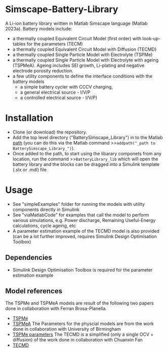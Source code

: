 # Simscape-Battery-Library
A Li-ion battery library written in Matlab Simscape language (Matlab 2023a). Battery models include: 
- a thermally coupled Equivalent Circuit Model (first order) with look-up-tables for the parameters (TECM)
- a thermally coupled Equivalent Circuit Model with Diffusion (TECMD)
- a thermally coupled Single Particle Model with Electrolyte (TSPMe)   
- a thermally coupled Single Particle Model with Electrolyte with ageing (TSPMeA). Ageing includes SEI growth, Li-plating and negative electrode porosity reduction. 
- a few utility components to define the interface conditions with the battery models
    - a simple battery cycler with CCCV charging, 
    - a general electrical source - I/V/P 
    - a controlled electrical source - I/V/P)

# Installation
- Clone (or download) the repository. 
- Add the top level directory ("BatterySimscape_Library") in to the Matlab [path](https://uk.mathworks.com/help/matlab/matlab_env/add-remove-or-reorder-folders-on-the-search-path.html) (you can do this via the Matlab command >>`addpath("_path to BatterySimscape_Library_")`).
- Once added to the path, to start using the libarary componets from any location, run the command >>`BatteryLibrary_lib` which will open the battery library and the blocks can be dragged into a Simulink template (.slx or .mdl) file 

# Usage
- See "simpleExamples" folder for running the models with utility components directly in Simulink
- See "viaMatlabCode" for examples that call the model to perform various simulations, e.g. Power discharge, Remaining Useful-Energy calculations, cycle ageing, etc
- A parameter estimation example of the TECMD model is also provided (can be a lot further improved, requires Simulink Design Optimisation Toolbox)

## Dependencies
- Simulink Design Optimisation Toolbox is required for the parameter estimation example

## Model references 
The TSPMe and TSPMeA models are result of the following two papers done in collaboration with Ferran Brosa-Planella. 
- [TSPMe](https://www.sciencedirect.com/science/article/pii/S0307904X22005959)
- [TSPMeA](https://www.sciencedirect.com/science/article/pii/S0013468621008148)
The Parameters for the physcial models are from the work done in collaboration with University of Birmingham
- [TSPMe parameters](https://iopscience.iop.org/article/10.1149/1945-7111/ab9050/meta)
The TECMD is a simplified (only a single OCV + diffusion) of the work done in collaboration with Chuanxin Fan
- [TECMD](https://wrap.warwick.ac.uk/166065/1/WRAP-Data-driven-identification-of-lithium-ion-batteries-Fan-22.pdf)
